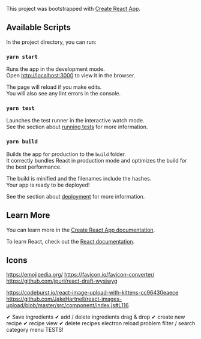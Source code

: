 This project was bootstrapped with [Create React App](https://github.com/facebook/create-react-app).

## Available Scripts

In the project directory, you can run:

### `yarn start`

Runs the app in the development mode.<br />
Open [http://localhost:3000](http://localhost:3000) to view it in the browser.

The page will reload if you make edits.<br />
You will also see any lint errors in the console.

### `yarn test`

Launches the test runner in the interactive watch mode.<br />
See the section about [running tests](https://facebook.github.io/create-react-app/docs/running-tests) for more information.

### `yarn build`

Builds the app for production to the `build` folder.<br />
It correctly bundles React in production mode and optimizes the build for the best performance.

The build is minified and the filenames include the hashes.<br />
Your app is ready to be deployed!

See the section about [deployment](https://facebook.github.io/create-react-app/docs/deployment) for more information.

## Learn More

You can learn more in the [Create React App documentation](https://facebook.github.io/create-react-app/docs/getting-started).

To learn React, check out the [React documentation](https://reactjs.org/).

## Icons

https://emojipedia.org/
https://favicon.io/favicon-converter/
https://github.com/jpuri/react-draft-wysiwyg

https://codeburst.io/react-image-upload-with-kittens-cc96430eaece
https://github.com/JakeHartnell/react-images-upload/blob/master/src/component/index.js#L116

✔ Save ingredients
✔ add / delete ingredients
drag & drop
✔ create new recipe
✔ recipe view
✔ delete recipes
electron reload problem
filter / search
category menu
TESTS!
